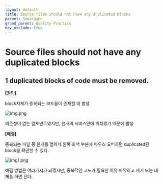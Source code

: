 ```yaml
---
layout: default
title: Source files should not have any duplicated blocks
parent: SonarQube
grand_parent: Quality Practice
nav_exclude: true
---
```


# Source files should not have any duplicated blocks

## **1 duplicated blocks of code must be removed.**

**[원인]**

block자체가 중복되는 코드들이 존재할 때 발생

![img.png](../img/img.png)

의존성이 없는 컴포넌트였지만, 한개의 서비스안에 위치했기 때문에 발생

**[해결]**

중복되는 파일 중 한개를 열어서 왼쪽 회색 부분에 마우스 오버하면 duplicated된 block을 확인할 수 있다.

![img1.png](../img/img1.png)

해결 방법은 여러가지가 되겠지만, 중복적인 코드가 필요한 이유 파악하고 제거 또는 대체를 하면 된다.